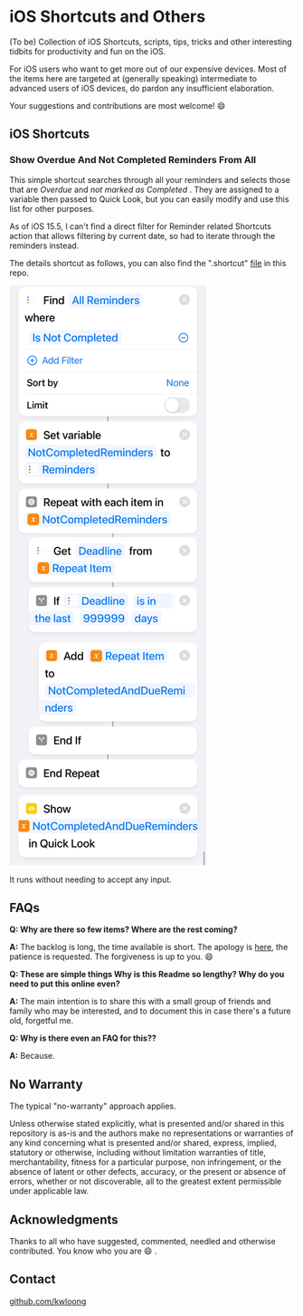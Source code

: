 # iOS Shortcuts and Others

(To be) Collection of iOS Shortcuts, scripts, tips, tricks and other interesting tidbits for productivity and fun on the iOS.

For iOS users who want to get more out of our expensive devices. Most of the items here are targeted at (generally speaking) intermediate to advanced users of iOS devices, do pardon any insufficient elaboration.

Your suggestions and contributions are most welcome! :smile:

<!-- Table of Contents when there are enough items -->

<!-- Categorisation when there are enough items -->

## iOS Shortcuts


### Show Overdue And Not Completed Reminders From All

This simple shortcut searches through all your reminders and selects those that are _Overdue_ and _not marked as Completed_ . They are assigned to a variable then passed to Quick Look, but you can easily modify and use this list for other purposes.

As of iOS 15.5, I can't find a direct filter for Reminder related Shortcuts action that allows filtering by current date, so had to iterate through the reminders instead. 

The details shortcut as follows, you can also find the ".shortcut" [file](Show_Overdue_And_Not_Completed_Reminders_From_All/Show_Overdue_And_Not_Completed_Reminders_From_All.shortcut) in this repo.

![Show_Overdue_And_Not_Completed_Reminders_From_All Shortcut screenshot](Show_Overdue_And_Not_Completed_Reminders_From_All/Show_Overdue_And_Not_Completed_Reminders_From_All_shortcut_screen.JPG)

It runs without needing to accept any input.


## FAQs

**Q: Why are there so few items? Where are the rest coming?**

**A:** The backlog is long, the time available is short. The apology is [here](https://upload.wikimedia.org/wikipedia/commons/d/dd/Tips_for_apologizing_for_your_kids.jpg), the patience is requested. The forgiveness is up to you. :smile:

**Q: These are simple things Why is this Readme so lengthy? Why do you need to put this online even?**

**A:** The main intention is to share this with a small group of friends and family who may be interested, and to document this in case there's a future old, forgetful me.  

**Q: Why is there even an FAQ for this??**

**A:** Because.



## No Warranty 

The typical "no-warranty" approach applies.

Unless otherwise stated explicitly, what is presented and/or shared in this repository is as-is and the authors make no representations or warranties of any kind concerning what is presented and/or shared, express, implied, statutory or otherwise, including without limitation warranties of title, merchantability, fitness for a particular purpose, non infringement, or the absence of latent or other defects, accuracy, or the present or absence of errors, whether or not discoverable, all to the greatest extent permissible under applicable law.

	
## Acknowledgments

Thanks to all who have suggested, commented, needled and otherwise contributed. You know who you are :smile: . 


## Contact

[github.com/kwloong](https://github.com/kwloong)




















